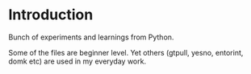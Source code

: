 Introduction
============

Bunch of experiments and learnings from Python.

Some of the files are beginner level. Yet others (gtpull, yesno, entorint, domk etc) are used in my everyday work. 
